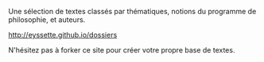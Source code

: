 Une sélection de textes classés par thématiques, notions du programme de philosophie, et auteurs.

http://eyssette.github.io/dossiers

N'hésitez pas à forker ce site pour créer votre propre base de textes.
